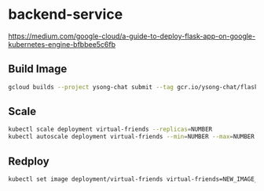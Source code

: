 # backend-service

https://medium.com/google-cloud/a-guide-to-deploy-flask-app-on-google-kubernetes-engine-bfbbee5c6fb

## Build Image
```sh
gcloud builds --project ysong-chat submit --tag gcr.io/ysong-chat/flask-app:$(git rev-parse --short HEAD) .
```

## Scale
```sh
kubectl scale deployment virtual-friends --replicas=NUMBER
kubectl autoscale deployment virtual-friends --min=NUMBER --max=NUMBER --cpu-ratio=FLOAT --replicas=NUMBER
```

## Redploy
```sh
kubectl set image deployment/virtual-friends virtual-friends=NEW_IMAGE_TAG
```
